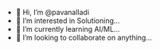 - 👋 Hi, I’m @pavanalladi
- 👀 I’m interested in Solutioning...
- 🌱 I’m currently learning AI/ML...
- 💞️ I’m looking to collaborate on anything...

<!---
pavanalladi/pavanalladi is a ✨ special ✨ repository because its `README.md` (this file) appears on your GitHub profile.
You can click the Preview link to take a look at your changes.
--->
